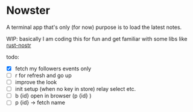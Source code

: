 # Nowster

A terminal app that's only (for now) purpose is to load the latest notes.

WIP: basically I am coding this for fun and get familiar with some libs like [rust-nostr](https://rust-nostr.org/)

todo:
- [x] fetch my followers events only
- [ ] r for refresh and go up
- [ ] improve the look
- [ ] init setup (when no key in store) relay select etc.
- [ ] b {id} open in browser (p {id} )
- [ ] p {id} -> fetch name

